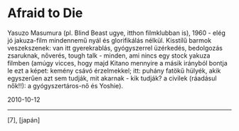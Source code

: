 # Afraid to Die

Yasuzo Masumura (pl. Blind Beast ugye, itthon filmklubban is), 1960 - elég jó jakuza-film mindennemű nyál és glorifikálás nélkül. Kisstílű barmok veszekszenek: van itt gyerekrablás, gyógyszerrel üzérkedés, bedolgozás zsaruknak, nőverés, tough talk - minden, ami nincs egy stock yakuza filmben (amúgy vicces, hogy majd Kitano mennyire a másik irányból bontja le ezt a képet: kemény csávó érzelmekkel; itt: puhány fatökű hülyék, akik egyszerűen azt sem tudják, mit akarnak - kik tudják? a civilek (ráadásul nők!!): a gyógyszertáros-nő és Yoshie).

2010-10-12 

----

[7], [japán]